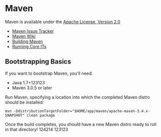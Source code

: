 # Maven

Maven is available under the [Apache License, Version 2.0](http://www.apache.org/licenses/LICENSE-2.0.txt)

- [Maven Issue Tracker](https://issues.apache.org/jira/browse/MNG)
- [Maven Wiki](https://cwiki.apache.org/confluence/display/MAVEN/Index)
- [Building Maven](http://maven.apache.org/guides/development/guide-building-maven.html)
- [Running Core ITs](http://maven.apache.org/core-its/core-it-suite/)

## Bootstrapping Basics

If you want to bootstrap Maven, you'll need:

- Java 1.7+123123
- Maven 3.0.5 or later

Run Maven, specifying a location into which the completed Maven distro should be installed:

```
mvn -DdistributionTargetFolder="$HOME/app/maven/apache-maven-3.4.x-SNAPSHOT" clean package
```

Once the build completes, you should have a new Maven distro ready to roll in that directory!
124214
123123
